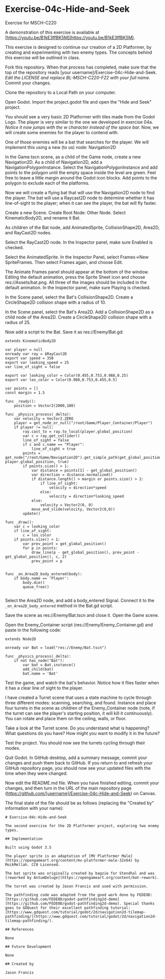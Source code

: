 # Exercise-04c-Hide-and-Seek

Exercise for MSCH-C220

A demonstration of this exercise is available at [https://youtu.be/B1kE3ffBK5M](https://youtu.be/B1kE3ffBK5M).

This exercise is designed to continue our creation of a 2D Platformer, by creating and experimenting with two enemy types. The concepts behind this exercise will be outlined in class.

Fork this repository. When that process has completed, make sure that the top of the repository reads [your username]/Exercise-04c-Hide-and-Seek. *Edit the LICENSE and replace BL-MSCH-C220-F22 with your full name.* Commit your changes.

Clone the repository to a Local Path on your computer.

Open Godot. Import the project.godot file and open the "Hide and Seek" project.

You should see a very basic 2D Platformer with tiles made from the Godot Logo. The player is very similar to the one we developed in exercise 04a. *Notice it now jumps with the w character instead of the space bar.* Now, we will create some enemies for the player to contend with.

One of those enemies will be a bat that searches for the player. We will implement this using a new (to us) node: Navigation2D

In the Game.tscn scene, as a child of the Game node, create a new Navigation2D. As a child of Navigation2D, add a NavigationPolygonInstance. Select the NavigationPolygonInstance and add points to the polygon until the empty space inside the level are green. Feel free to leave a little margin around the Godot icon blocks. Add points to the polygon to exclude each of the platforms.

Now we will create a flying bat that will use the Navigation2D node to find the player. The bat will use a Raycast2D node to determine whether it has line-of-sight to the player; when it can see the player, the bat will fly faster.

Create a new Scene. Create Root Node: Other Node. Select KinematicBody2D, and rename it Bat.

As children of the Bat node, add AnimatedSprite, CollisionShape2D, Area2D, and RayCast2D nodes.

Select the RayCast2D node. In the Inspector panel, make sure Enabled is checked.

Select the AnimatedSprite. In the Inspector Panel, select Frames->New SpriteFrames. Then select Frames again, and choose Edit.

The Animate Frames panel should appear at the bottom of the window. Editing the default animation, press the Sprite Sheet icon and choose res://Assets/bat.png. All three of the images should be included in the default animation. In the Inspector panel, make sure Playing is checked.

In the Scene panel, select the Bat's CollisionShape2D. Create a CircleShape2D collision shape with a radius of 10.

In the Scene panel, select the Bat's Area2D. Add a CollisionShape2D as a child node of the Area2D. Create a CircleShape2D collision shape with a radius of 25.

Now add a script to the Bat. Save it as res://Enemy/Bat.gd:

```
extends KinematicBody2D

var player = null
onready var ray = $RayCast2D
export var speed = 350
export var looking_speed = 25
var line_of_sight = false

export var looking_color = Color(0.455,0.753,0.988,0.25)
export var los_color = Color(0.988,0.753,0.455,0.5)

var points = []
const margin = 1.5

func _ready():
	position = Vector2(2000,100)

func _physics_process(_delta):
	var velocity = Vector2.ZERO
	player = get_node_or_null("/root/Game/Player_Container/Player")
	if player != null:
		ray.cast_to = ray.to_local(player.global_position)
		var c = ray.get_collider()
		line_of_sight = false
		if c and c.name == "Player":
			line_of_sight = true
		points = get_node("/root/Game/Navigation2D").get_simple_path(get_global_position(), player.global_position, true)
		if points.size() > 1:
			var distance = points[1] - get_global_position()
			var direction = distance.normalized()
			if distance.length() > margin or points.size() > 2:
				if line_of_sight:
					velocity = direction*speed
				else:
					velocity = direction*looking_speed
			else:
				velocity = Vector2(0, 0)
			move_and_slide(velocity, Vector2(0,0))
		update()

func _draw():
	var c = looking_color
	if line_of_sight:
		c = los_color
	if points.size() > 1:
		var prev_point = get_global_position()
		for p in points:
			draw_line(p - get_global_position(), prev_point - get_global_position(), c, 2)
			prev_point = p


func _on_Area2D_body_entered(body):
	if body.name == 'Player':
		body.die()
		queue_free()


```

Select the Area2D node, and add a body_entered Signal. Connect it to the `_on_Area2D_body_entered` method in the Bat.gd script.

Save the scene as res://Enemy/Bat.tscn and close it. Open the Game scene.

Open the Enemy_Container script (res://Enemy/Enemy_Container.gd) and paste in the following code:
```
extends Node2D

onready var Bat = load("res://Enemy/Bat.tscn")

func _physics_process(_delta):
	if not has_node("Bat"):
		var bat = Bat.instance()
		add_child(bat)
		bat.name = 'Bat'

```

Test the game, and watch the bat's behavior. Notice how it flies faster when it has a clear line of sight to the player.

I have created a Turret scene that uses a state machine to cycle through three different modes: scanning, searching, and found. Instance and place four turrets in the scene as children of the Enemy_Container node (note, if the turret can see the player's starting position, it will kill it continuously). You can rotate and place them on the ceiling, walls, or floor.

Take a look at the Turret scene. Do you understand what is happening? What questions do you have? How might you want to modify it in the future?

Test the project. You should now see the turrets cycling through their modes.

Quit Godot. In GitHub desktop, add a summary message, commit your changes and push them back to GitHub. If you return to and refresh your GitHub repository page, you should now see your updated files with the time when they were changed.

Now edit the README.md file. When you have finished editing, commit your changes, and then turn in the URL of the main repository page (https://github.com/[username]/Exercise-04c-Hide-and-Seek) on Canvas.

The final state of the file should be as follows (replacing the "Created by" information with your name):
```
# Exercise-04c-Hide-and-Seek

The second exercise for the 2D Platformer project, exploring two enemy types.

## Implementation

Built using Godot 3.5

The player sprite is an adaptation of [MV Platformer Male](https://opengameart.org/content/mv-platformer-male-32x64) by MoikMellah. CC0 Licensed.

The bat sprite was originally created by bagzie for Stendhal and was [reworked by AntumDeluge](https://opengameart.org/content/bat-rework). 

The turret was created by Jason Francis and used with permission.

The pathfinding code was adapted from the good work done by FEDEOD: [https://github.com/FEDE0D/godot-pathfinding2d-demo](https://github.com/FEDE0D/godot-pathfinding2d-demo). Special thanks goes to GDQuest for their excellent pathfinding tutorial: [https://www.gdquest.com/tutorial/godot/2d/navigation2d-tilemap-pathfinding/](https://www.gdquest.com/tutorial/godot/2d/navigation2d-tilemap-pathfinding/).

## References

None

## Future Development

None

## Created by 

Jason Francis
```
